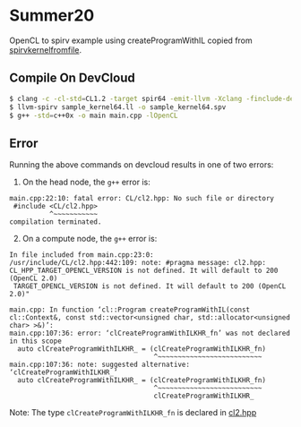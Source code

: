 # Summer20
OpenCL to spirv example using createProgramWithIL copied from [spirvkernelfromfile](https://github.com/bashbaug/SimpleOpenCLSamples/tree/master/samples/05_spirvkernelfromfile).

## Compile On DevCloud
```sh
$ clang -c -cl-std=CL1.2 -target spir64 -emit-llvm -Xclang -finclude-default-header -flto sample_kernel.cl -o sample_kernel.ll
$ llvm-spirv sample_kernel64.ll -o sample_kernel64.spv
$ g++ -std=c++0x -o main main.cpp -lOpenCL
```

## Error
Running the above commands on devcloud results in one of two errors:

1. On the head node, the `g++` error is:
```
main.cpp:22:10: fatal error: CL/cl2.hpp: No such file or directory
 #include <CL/cl2.hpp>
          ^~~~~~~~~~~~
compilation terminated.
```

2. On a compute node, the `g++` error is:
```
In file included from main.cpp:23:0:
/usr/include/CL/cl2.hpp:442:109: note: #pragma message: cl2.hpp: CL_HPP_TARGET_OPENCL_VERSION is not defined. It will default to 200 (OpenCL 2.0)
 TARGET_OPENCL_VERSION is not defined. It will default to 200 (OpenCL 2.0)"

main.cpp: In function ‘cl::Program createProgramWithIL(const cl::Context&, const std::vector<unsigned char, std::allocator<unsigned char> >&)’:
main.cpp:107:36: error: ‘clCreateProgramWithILKHR_fn’ was not declared in this scope
  auto clCreateProgramWithILKHR_ = (clCreateProgramWithILKHR_fn)
                                    ^~~~~~~~~~~~~~~~~~~~~~~~~~~
main.cpp:107:36: note: suggested alternative: ‘clCreateProgramWithILKHR_’
  auto clCreateProgramWithILKHR_ = (clCreateProgramWithILKHR_fn)
                                    ^~~~~~~~~~~~~~~~~~~~~~~~~~~
                                    clCreateProgramWithILKHR_
```

Note: The type `clCreateProgramWithILKHR_fn` is declared in [cl2.hpp](https://github.com/KhronosGroup/OpenCL-CLHPP/blob/5f3cc41df821a3e5988490232082a3e3b82c0283/include/CL/cl2.hpp?fbclid=IwAR0RDZP-3zOAOLhGaqmUvezmceZzjrgvNHKuBIkiMQcLzIdwXtXY4IRpnZ8#L6345) 
